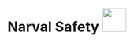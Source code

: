 # Narval Safety <img src="https://user-images.githubusercontent.com/49988623/109388890-1e4e1680-790a-11eb-87c8-1e28ffb29887.png" width="48" height="48">
